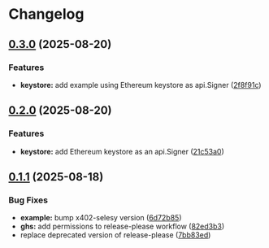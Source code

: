 # Changelog

## [0.3.0](https://github.com/selesy/x402-buyer/compare/v0.2.0...v0.3.0) (2025-08-20)


### Features

* **keystore:** add example using Ethereum keystore as api.Signer ([2f8f91c](https://github.com/selesy/x402-buyer/commit/2f8f91c2176bfded6e015d3229e9f4f7375bb22e))

## [0.2.0](https://github.com/selesy/x402-buyer/compare/v0.1.1...v0.2.0) (2025-08-20)


### Features

* **keystore:** add Ethereum keystore as an api.Signer ([21c53a0](https://github.com/selesy/x402-buyer/commit/21c53a06b8895234363d7cf0646d3429543ee6cd))

## [0.1.1](https://github.com/selesy/x402-buyer/compare/v0.1.0-pre1...v0.1.1) (2025-08-18)


### Bug Fixes

* **example:** bump x402-selesy version ([6d72b85](https://github.com/selesy/x402-buyer/commit/6d72b853574eb0b3d9b3213259423d427d581b24))
* **ghs:** add permissions to release-please workflow ([82ed3b3](https://github.com/selesy/x402-buyer/commit/82ed3b364d47dcfb1cdd2d2aacfab394d5adf5e3))
* replace deprecated version of release-please ([7bb83ed](https://github.com/selesy/x402-buyer/commit/7bb83ed13d8982d5b75c5313c66fbc3d8174c42d))
